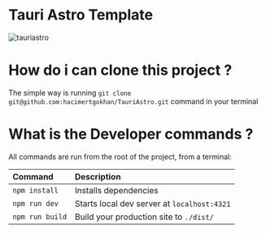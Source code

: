 # Tauri Astro Template
![tauriastro](https://github.com/hacimertgokhan/AstroTauri/assets/64479768/3e3fefc6-8833-44a1-8e8c-e572d8da5c9e)

# How do i can clone this project ?
The simple way is running ```git clone git@github.com:hacimertgokhan/TauriAstro.git``` command in your terminal

# What is the Developer commands ?
All commands are run from the root of the project, from a terminal:

| Command                   | Description                                           |
| :------------------------ | :----------------------------------------------- |
| `npm install`             | Installs dependencies                            |
| `npm run dev`             | Starts local dev server at `localhost:4321`      |
| `npm run build`           | Build your production site to `./dist/`          |

